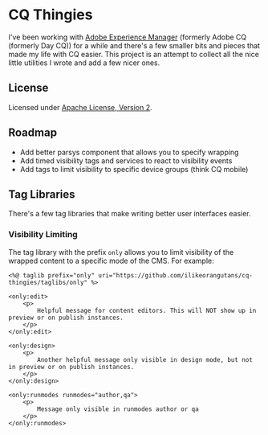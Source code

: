 # CQ Thingies

I've been working with [Adobe Experience Manager](http://www.adobe.com/solutions/web-experience-management.html)
(formerly Adobe CQ (formerly Day CQ)) for a while and there's a few smaller bits and pieces that made my life with CQ
easier. This project is an attempt to collect all the nice little utilities I wrote and add a few nicer ones.

## License

Licensed under [Apache License, Version 2](http://www.apache.org/licenses/LICENSE-2.0.html).

## Roadmap

- Add better parsys component that allows you to specify wrapping
- Add timed visibility tags and services to react to visibility events
- Add tags to limit visibility to specific device groups (think CQ mobile)

## Tag Libraries

There's a few tag libraries that make writing better user interfaces easier.

### Visibility Limiting

The tag library with the prefix ``only`` allows you to limit visibility of the wrapped content to a specific mode of the
CMS. For example:

    <%@ taglib prefix="only" uri="https://github.com/ilikeorangutans/cq-thingies/taglibs/only" %>

    <only:edit>
        <p>
            Helpful message for content editors. This will NOT show up in preview or on publish instances.
        </p>
    </only:edit>

    <only:design>
        <p>
            Another helpful message only visible in design mode, but not in preview or on publish instances.
        </p>
    </only:design>

    <only:runmodes runmodes="author,qa">
        <p>
            Message only visible in runmodes author or qa
        </p>
    </only:runmodes>
